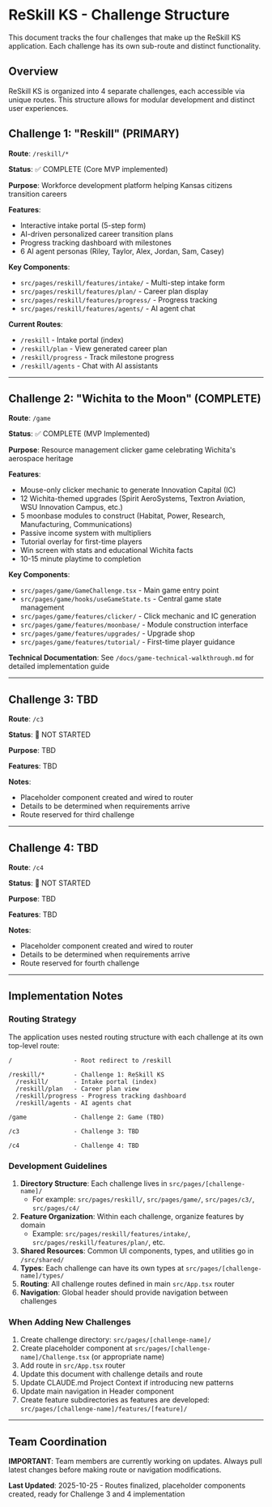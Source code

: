# ReSkill KS - Challenge Structure

This document tracks the four challenges that make up the ReSkill KS application. Each challenge has its own sub-route and distinct functionality.

## Overview

ReSkill KS is organized into 4 separate challenges, each accessible via unique routes. This structure allows for modular development and distinct user experiences.

## Challenge 1: "Reskill" (PRIMARY)

**Route**: `/reskill/*`

**Status**: ✅ COMPLETE (Core MVP implemented)

**Purpose**: Workforce development platform helping Kansas citizens transition careers

**Features**:
- Interactive intake portal (5-step form)
- AI-driven personalized career transition plans
- Progress tracking dashboard with milestones
- 6 AI agent personas (Riley, Taylor, Alex, Jordan, Sam, Casey)

**Key Components**:
- `src/pages/reskill/features/intake/` - Multi-step intake form
- `src/pages/reskill/features/plan/` - Career plan display
- `src/pages/reskill/features/progress/` - Progress tracking
- `src/pages/reskill/features/agents/` - AI agent chat

**Current Routes**:
- `/reskill` - Intake portal (index)
- `/reskill/plan` - View generated career plan
- `/reskill/progress` - Track milestone progress
- `/reskill/agents` - Chat with AI assistants

---

## Challenge 2: "Wichita to the Moon" (COMPLETE)

**Route**: `/game`

**Status**: ✅ COMPLETE (MVP Implemented)

**Purpose**: Resource management clicker game celebrating Wichita's aerospace heritage

**Features**:
- Mouse-only clicker mechanic to generate Innovation Capital (IC)
- 12 Wichita-themed upgrades (Spirit AeroSystems, Textron Aviation, WSU Innovation Campus, etc.)
- 5 moonbase modules to construct (Habitat, Power, Research, Manufacturing, Communications)
- Passive income system with multipliers
- Tutorial overlay for first-time players
- Win screen with stats and educational Wichita facts
- 10-15 minute playtime to completion

**Key Components**:
- `src/pages/game/GameChallenge.tsx` - Main game entry point
- `src/pages/game/hooks/useGameState.ts` - Central game state management
- `src/pages/game/features/clicker/` - Click mechanic and IC generation
- `src/pages/game/features/moonbase/` - Module construction interface
- `src/pages/game/features/upgrades/` - Upgrade shop
- `src/pages/game/features/tutorial/` - First-time player guidance

**Technical Documentation**: See `/docs/game-technical-walkthrough.md` for detailed implementation guide

---

## Challenge 3: TBD

**Route**: `/c3`

**Status**: 🚧 NOT STARTED

**Purpose**: TBD

**Features**: TBD

**Notes**:
- Placeholder component created and wired to router
- Details to be determined when requirements arrive
- Route reserved for third challenge

---

## Challenge 4: TBD

**Route**: `/c4`

**Status**: 🚧 NOT STARTED

**Purpose**: TBD

**Features**: TBD

**Notes**:
- Placeholder component created and wired to router
- Details to be determined when requirements arrive
- Route reserved for fourth challenge

---

## Implementation Notes

### Routing Strategy

The application uses nested routing structure with each challenge at its own top-level route:

```
/                 - Root redirect to /reskill

/reskill/*        - Challenge 1: ReSkill KS
  /reskill/       - Intake portal (index)
  /reskill/plan   - Career plan view
  /reskill/progress - Progress tracking dashboard
  /reskill/agents - AI agents chat

/game             - Challenge 2: Game (TBD)

/c3               - Challenge 3: TBD

/c4               - Challenge 4: TBD
```

### Development Guidelines

1. **Directory Structure**: Each challenge lives in `src/pages/[challenge-name]/`
   - For example: `src/pages/reskill/`, `src/pages/game/`, `src/pages/c3/`, `src/pages/c4/`
2. **Feature Organization**: Within each challenge, organize features by domain
   - Example: `src/pages/reskill/features/intake/`, `src/pages/reskill/features/plan/`, etc.
3. **Shared Resources**: Common UI components, types, and utilities go in `/src/shared/`
4. **Types**: Each challenge can have its own types at `src/pages/[challenge-name]/types/`
5. **Routing**: All challenge routes defined in main `src/App.tsx` router
6. **Navigation**: Global header should provide navigation between challenges

### When Adding New Challenges

1. Create challenge directory: `src/pages/[challenge-name]/`
2. Create placeholder component at `src/pages/[challenge-name]/Challenge.tsx` (or appropriate name)
3. Add route in `src/App.tsx` router
4. Update this document with challenge details and route
5. Update CLAUDE.md Project Context if introducing new patterns
6. Update main navigation in Header component
7. Create feature subdirectories as features are developed: `src/pages/[challenge-name]/features/[feature]/`

---

## Team Coordination

**IMPORTANT**: Team members are currently working on updates. Always pull latest changes before making route or navigation modifications.

**Last Updated**: 2025-10-25 - Routes finalized, placeholder components created, ready for Challenge 3 and 4 implementation

